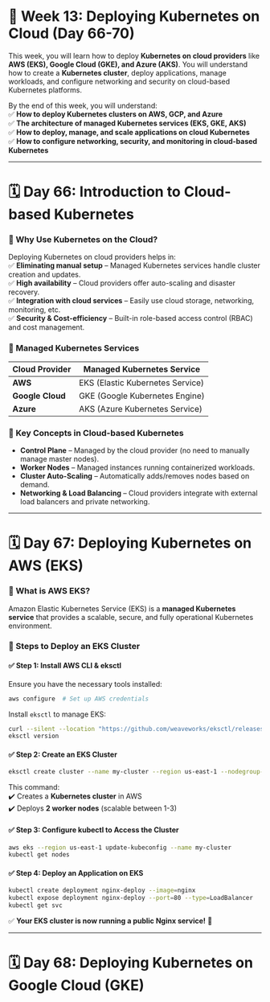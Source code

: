 # **📌 Week 13: Deploying Kubernetes on Cloud (Day 66-70)**  
This week, you will learn how to deploy **Kubernetes on cloud providers** like **AWS (EKS), Google Cloud (GKE), and Azure (AKS)**. You will understand how to create a **Kubernetes cluster**, deploy applications, manage workloads, and configure networking and security on cloud-based Kubernetes platforms.

By the end of this week, you will understand:  
✅ **How to deploy Kubernetes clusters on AWS, GCP, and Azure**  
✅ **The architecture of managed Kubernetes services (EKS, GKE, AKS)**  
✅ **How to deploy, manage, and scale applications on cloud Kubernetes**  
✅ **How to configure networking, security, and monitoring in cloud-based Kubernetes**  

---

# **🗓️ Day 66: Introduction to Cloud-based Kubernetes**  

### **🔹 Why Use Kubernetes on the Cloud?**  
Deploying Kubernetes on cloud providers helps in:  
✅ **Eliminating manual setup** – Managed Kubernetes services handle cluster creation and updates.  
✅ **High availability** – Cloud providers offer auto-scaling and disaster recovery.  
✅ **Integration with cloud services** – Easily use cloud storage, networking, monitoring, etc.  
✅ **Security & Cost-efficiency** – Built-in role-based access control (RBAC) and cost management.

### **🔹 Managed Kubernetes Services**  
| **Cloud Provider** | **Managed Kubernetes Service** |
|------------------|--------------------------------|
| **AWS** | EKS (Elastic Kubernetes Service) |
| **Google Cloud** | GKE (Google Kubernetes Engine) |
| **Azure** | AKS (Azure Kubernetes Service) |

### **🔹 Key Concepts in Cloud-based Kubernetes**  
- **Control Plane** – Managed by the cloud provider (no need to manually manage master nodes).  
- **Worker Nodes** – Managed instances running containerized workloads.  
- **Cluster Auto-Scaling** – Automatically adds/removes nodes based on demand.  
- **Networking & Load Balancing** – Cloud providers integrate with external load balancers and private networking.

---

# **🗓️ Day 67: Deploying Kubernetes on AWS (EKS)**  

### **🔹 What is AWS EKS?**  
Amazon Elastic Kubernetes Service (EKS) is a **managed Kubernetes service** that provides a scalable, secure, and fully operational Kubernetes environment.

### **🔹 Steps to Deploy an EKS Cluster**  

#### ✅ **Step 1: Install AWS CLI & eksctl**  
Ensure you have the necessary tools installed:  
```bash
aws configure  # Set up AWS credentials
```
Install `eksctl` to manage EKS:  
```bash
curl --silent --location "https://github.com/weaveworks/eksctl/releases/latest/download/eksctl_$(uname -s)_amd64.tar.gz" | tar xz -C /usr/local/bin
eksctl version
```

#### ✅ **Step 2: Create an EKS Cluster**  
```bash
eksctl create cluster --name my-cluster --region us-east-1 --nodegroup-name my-nodes --nodes 2 --nodes-min 1 --nodes-max 3
```
This command:  
✔️ Creates a **Kubernetes cluster** in AWS  
✔️ Deploys **2 worker nodes** (scalable between 1-3)  

#### ✅ **Step 3: Configure kubectl to Access the Cluster**  
```bash
aws eks --region us-east-1 update-kubeconfig --name my-cluster
kubectl get nodes
```

#### ✅ **Step 4: Deploy an Application on EKS**  
```bash
kubectl create deployment nginx-deploy --image=nginx
kubectl expose deployment nginx-deploy --port=80 --type=LoadBalancer
kubectl get svc
```

✅ **Your EKS cluster is now running a public Nginx service!** 🎉  

---

# **🗓️ Day 68: Deploying Kubernetes on Google Cloud (GKE)**  

